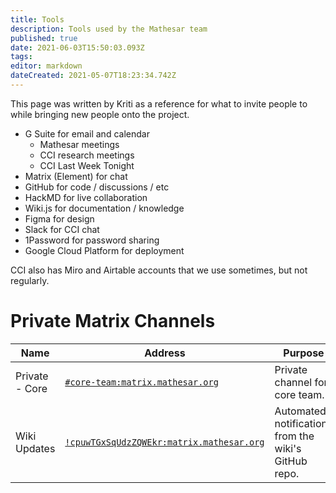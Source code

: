```yaml
---
title: Tools
description: Tools used by the Mathesar team
published: true
date: 2021-06-03T15:50:03.093Z
tags: 
editor: markdown
dateCreated: 2021-05-07T18:23:34.742Z
---
```


This page was written by Kriti as a reference for what to invite people to while bringing new people onto the project.

- G Suite for email and calendar
	- Mathesar meetings
  - CCI research meetings
  - CCI Last Week Tonight
- Matrix (Element) for chat
- GitHub for code / discussions / etc
- HackMD for live collaboration
- Wiki.js for documentation / knowledge
- Figma for design
- Slack for CCI chat
- 1Password for password sharing
- Google Cloud Platform for deployment

CCI also has Miro and Airtable accounts that we use sometimes, but not regularly.


# Private Matrix Channels

| Name | Address | Purpose |
|-|-|-|
| Private - Core | [`#core-team:matrix.mathesar.org`](https://matrix.to/#/#core-team:matrix.mathesar.org) | Private channel for core team. |
| Wiki Updates | [`!cpuwTGxSqUdzZQWEkr:matrix.mathesar.org`](https://matrix.to/#/!cpuwTGxSqUdzZQWEkr:matrix.mathesar.org?via=matrix.mathesar.org) | Automated notifications from the wiki's GitHub repo. |

